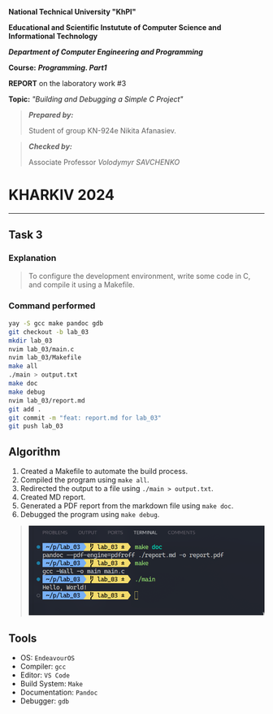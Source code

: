 **National Technical University "KhPI"**

**Educational and Scientific Instutute of Computer Science and Informational Technology**

**_Department of Computer Engineering and Programming_**

**Course:** **_Programming. Part1_**

**REPORT** on the laboratory work #3

**Topic:** _"Building and Debugging a Simple C Project"_

> **_Prepared by:_**
>
> Student of group KN-924e Nikita Afanasiev.

> **_Checked by:_**
>
> Associate Professor _Volodymyr SAVCHENKO_

# KHARKIV 2024

---

## Task 3

### Explanation

> To configure the development environment, write some code in C, and compile it using a Makefile.

### Command performed

```bash
yay -S gcc make pandoc gdb
git checkout -b lab_03
mkdir lab_03
nvim lab_03/main.c
nvim lab_03/Makefile
make all
./main > output.txt
make doc
make debug
nvim lab_03/report.md
git add .
git commit -m "feat: report.md for lab_03"
git push lab_03
```

## Algorithm

1. Created a Makefile to automate the build process.
2. Compiled the program using `make all`.
3. Redirected the output to a file using `./main > output.txt`.
4. Created MD report.
5. Generated a PDF report from the markdown file using `make doc`.
6. Debugged the program using `make debug`.

> ![](assets/result.png)

## Tools

- OS: `EndeavourOS`
- Compiler: `gcc`
- Editor: `VS Code`
- Build System: `Make`
- Documentation: `Pandoc`
- Debugger: `gdb`